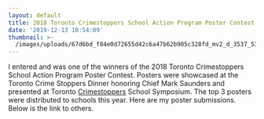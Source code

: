 ```yaml
---
layout: default
title: 2018 Toronto Crimestoppers School Action Program Poster Contest
date: '2019-12-13 10:54:09'
thumbnail: >-
  /images/uploads/67d6bd_f84e0d72655d42c6a47b62b905c328fd_mv2_d_3537_5337_s_4_2.webp
---
```

I entered and was one of the winners of the 2018 Toronto Crimestoppers School Action Program Poster Contest. Posters were showcased at the Toronto Crime Stoppers Dinner honoring Chief Mark Saunders and presented at Toronto [Crimestoppers](https://www.222tips.com/Campaign/Info/0d2dc810-56e4-4045-8930-a99200ff2fe3) School Symposium. The top 3 posters were distributed to schools this year. Here are my poster submissions. Below is the link to others.
